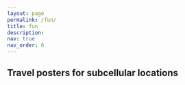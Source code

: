 ```yaml
---
layout: page
permalink: /fun/
title: fun 
description:
nav: true
nav_order: 6
---
```


## Travel posters for subcellular locations

